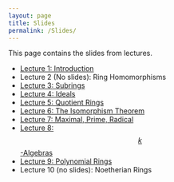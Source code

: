 ```yaml
---
layout: page
title: Slides
permalink: /Slides/
---
```


This page contains the slides from lectures.

- [Lecture 1: Introduction](../slides/Day1.pdf)
- Lecture 2 (No slides): Ring Homomorphisms
- [Lecture 3: Subrings](../slides/Day3.pdf)
- [Lecture 4: Ideals](../slides/Day4.pdf)
- [Lecture 5: Quotient Rings](../slides/Day5.pdf)
- [Lecture 6: The Isomorphism Theorem](../slides/Day6.pdf)
- [Lecture 7: Maximal, Prime, Radical](../slides/Day7.pdf)
- [Lecture 8: $$k$$-Algebras](../slides/Day8.pdf)
- [Lecture 9: Polynomial Rings](../slides/Day9.pdf)
- Lecture 10 (no slides): Noetherian Rings